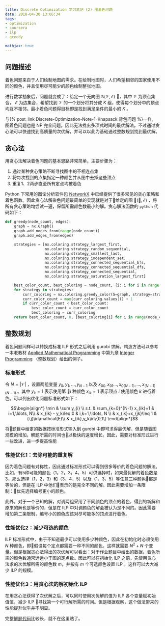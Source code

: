 ```yaml
---
title: Discrete Optimization 学习笔记 (2) 图着色问题
date: 2018-04-30 13:06:34
tags:
- optimization
- coursera
- ilp
- greedy

mathjax: true
---
```


## 问题描述
着色问题来自于人们绘制地图的需求。在绘制地图时，人们希望相邻的国家使用不同的颜色，并且使用尽可能少的颜色绘制整张地图。

进行数学抽象后，问题就变成了：给定一个无向图 $\mathcal{G}(\mathcal{V},\mathcal{E})$ ，其中 $\mathcal{V}$ 为顶点集合， $\mathcal{E}$ 为边集合，希望找到 $\mathcal{V}$ 的一个划分将其分成 $K$ 组，使得每个划分中的顶点均互不相邻。最小着色问题得目标即是找到满足条件的最小的 $K$ 。

与{% post_link Discrete-Optimization-Note-1-Knapsack 背包问题 %}一样，图着色问题也是 NP 完全问题，因此无法找出多项式时间的最优解法。不过通过贪心法可以快速找到高质量的次优解，并可以以此为基础通过整数规划找到最优解。

## 贪心法
用贪心法解决着色问题的基本思路非常简单，主要步骤为：

1. 通过某种贪心策略不断寻找图中的不相连点集
2. 将每次找到的点集指定一种颜色并从图中去掉这些顶点
3. 重复1、2两步直至所有定点均被着色

Python 下常用的图论分析软件包 [NetworkX][nxgreedy] 中已经提供了很多常见的贪心策略和着色函数。因此贪心法解染色问题最简单的实现就是对于给定的图 $\mathcal{G}(\mathcal{V},\mathcal{E})$ ，将所有贪心策略均尝试一遍，保留所需颜色数最小的解。贪心解法函数的 `python` 代码如下：

```python
def greedy(node_count, edges):
    graph = nx.Graph()
    graph.add_nodes_from(range(node_count))
    graph.add_edges_from(edges)

    strategies = [nx.coloring.strategy_largest_first,
                  nx.coloring.strategy_random_sequential,
                  nx.coloring.strategy_smallest_last,
                  nx.coloring.strategy_independent_set,
                  nx.coloring.strategy_connected_sequential_bfs,
                  nx.coloring.strategy_connected_sequential_dfs,
                  nx.coloring.strategy_connected_sequential,
                  nx.coloring.strategy_saturation_largest_first]

    best_color_count, best_coloring = node_count, {i: i for i in range(node_count)}
    for strategy in strategies:
        curr_coloring = nx.coloring.greedy_color(G=graph, strategy=strategy)
        curr_color_count = max(curr_coloring.values()) + 1
        if curr_color_count < best_color_count:
            best_color_count = curr_color_count
            best_coloring = curr_coloring
    return best_color_count, 0, [best_coloring[i] for i in range(node_count)]
```

## 整数规划
着色问题同样可以转换成标准 ILP 形式之后利用 gurobi 求解。构造方法可以参考一本老教材 [Applied Mathematical Programming][AMP] 中第九章 [Integer Programming][AMP-ch9] （整数规划）给出的例子。

### 标准形式
令 $N=|\mathcal{V}|$ ，设置两组变量 $y_0, y_1, \ldots, y_{N-1}$ 以及 $x_{00}, x_{01}\ldots, x_{0(N-1)},\ldots, x_{(N-1)(N-1)}$ 。其中 $y_k=1$ 表示使用第 $i$ 种颜色 $x_{ik}=1$ 表示顶点 $i$ 使用颜色 $k$ 进行着色。可以列出优化问题标准形式如下：

$$\begin{align*} 
\min  & \sum y_{i} \\
 s.t. & \sum_{k=0}^{N-1} x_{ik}=1 & i=1,\ldots, N\\
      & x_{ik} - y_k\leq 0        & i,k=1,\ldots, N \\
      & x_{ik}+x_{jk}\leq 1       & (i,j)\in\mathcal{E}\\
      & x_{ik},y_k\in\{0,1\}
\end{align*}$$

将题目中给定的数据按标准形式输入到 gurobi 中即可求得最优解，但是随着图规模的增加，解题所需的时间也以极快的速度增长。因此，需要对标准形式进行一些改进，进一步提高性能

### 性能优化1：去除可能的重复解
因为着色问题有对称性，因此通过标准形式可以得到很多等价的着色问题的解法。比如，有5种可能的颜色（1，2，3，4，5）可供选择时，如果最优解的着色数是3，那么选择（1，2，3）和（3，4，5）以及（1，3，5）等任意三种颜色都是等价的，但是在 ILP 中他们表示的是完全不同的解。因此需要增加一条限制：优先选择编号更小的颜色。

此外，对于一个已知的解，对调两组采用了不同颜色的顶点的着色，得到的新解和原来的解也是等价的，但是在 ILP 中对调颜色的解会被认为是不同的。因此需要增加第二条限制，编号小的颜色应该对尽可能多的顶点进行着色。

### 性能优化2：减少可选的颜色
ILP 标准形式中，由于不知道最少可以使用多少种颜色，因此在初始化时必须使用 $N$ 种颜色，即假设每个定点都需要一种不同的颜色，这样就需要 $N^2+N$ 个变量。但是根据贪心法得出的次优解可以看出：对于作业题目中给出的数据，着色所需的颜色数通常远远小于图的定点数。因此可以在初始化 ILP 之前，先使用贪心法求的次优解所需的颜色数 $m$，并按有 $m$ 个可选颜色设置 ILP ，这样可以大大减少 ILP 的规模。

### 性能优化3：用贪心法的解初始化 ILP 
在用贪心法获得了次优解之后，可以同时使用次优解的值为 ILP 各个变量赋初始值值，减少 ILP 寻找第一个可行解所需的时间。但是根据观察，这个做法带来的性能提升似乎并不明显。

完整[解题代码][solution]比较长，就不在这里贴了。

[nxgreedy]: https://networkx.github.io "NetworkX"
[AMP]: http://web.mit.edu/15.053/www/AMP.htm "Applied Mathematical Programming"
[AMP-ch9]: http://web.mit.edu/15.053/www/AMP-Chapter-09.pdf "Integer Programming"
[solution]: https://github.com/jixinfeng/discopt-soln/blob/master/week-03-coloring/solver.py "Graph Coloring Solution"
